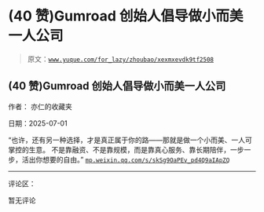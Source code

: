 # (40 赞)Gumroad 创始人倡导做小而美一人公司

> 原文：[`www.yuque.com/for_lazy/zhoubao/xexmxevdk9tf2508`](https://www.yuque.com/for_lazy/zhoubao/xexmxevdk9tf2508)

## (40 赞)Gumroad 创始人倡导做小而美一人公司

作者： 亦仁的收藏夹

日期：2025-07-01

“也许，还有另一种选择，才是真正属于你的路——那就是做一个小而美、一人可掌控的生意。
不是靠融资、不是靠规模，而是靠真心服务、靠长期陪伴，一步一步，活出你想要的自由。” [`mp.weixin.qq.com/s/skSg9OaPEv_pd4Q9aIApZQ`](https://mp.weixin.qq.com/s/skSg9OaPEv_pd4Q9aIApZQ)

* * *

评论区：

暂无评论